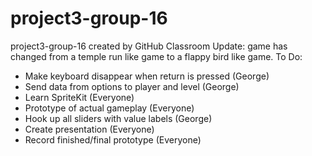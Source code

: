 # project3-group-16
project3-group-16 created by GitHub Classroom
Update: game has changed from a temple run like game to
        a flappy bird like game.
To Do:
- Make keyboard disappear when return is pressed (George)
- Send data from options to player and level (George)
- Learn SpriteKit (Everyone)
- Prototype of actual gameplay (Everyone)
- Hook up all sliders with value labels (George)
- Create presentation (Everyone)
- Record finished/final prototype (Everyone)
